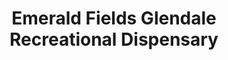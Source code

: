 ---
title: "Emerald Fields Glendale Recreational Dispensary"
url: /glendale/emerald-fields-glendale-recreational-dispensary/
shop: cannabis
---